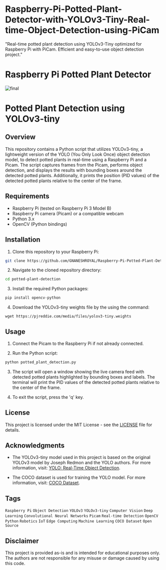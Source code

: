 # Raspberry-Pi-Potted-Plant-Detector-with-YOLOv3-Tiny-Real-time-Object-Detection-using-PiCam
"Real-time potted plant detection using YOLOv3-Tiny optimized for Raspberry Pi with PiCam. Efficient and easy-to-use object detection project."
# Raspberry Pi Potted Plant Detector

![final](https://github.com/GNANESHROYAL/Raspberry-Pi-Potted-Plant-Detector-with-YOLOv3-Tiny-Real-time-Object-Detection-using-PiCam/assets/113758576/93663876-6eaa-4f05-8c0a-a71f7a23e603)

# Potted Plant Detection using YOLOv3-tiny


## Overview

This repository contains a Python script that utilizes YOLOv3-tiny, a lightweight version of the YOLO (You Only Look Once) object detection model, to detect potted plants in real-time using a Raspberry Pi and a Picam. The script captures frames from the Picam, performs object detection, and displays the results with bounding boxes around the detected potted plants. Additionally, it prints the position (PID values) of the detected potted plants relative to the center of the frame.

## Requirements

- Raspberry Pi (tested on Raspberry Pi 3 Model B)
- Raspberry Pi camera (Picam) or a compatible webcam
- Python 3.x
- OpenCV (Python bindings)

## Installation

1. Clone this repository to your Raspberry Pi:

```bash
git clone https://github.com/GNANESHROYAL/Raspberry-Pi-Potted-Plant-Detector-with-YOLOv3-Tiny-Real-time-Object-Detection-using-PiCam.git
```

2. Navigate to the cloned repository directory:

```bash
cd potted-plant-detection
```

3. Install the required Python packages:

```bash
pip install opencv-python
```

4. Download the YOLOv3-tiny weights file by the using the command:

```
wget https://pjreddie.com/media/files/yolov3-tiny.weights
```

## Usage

1. Connect the Picam to the Raspberry Pi if not already connected.

2. Run the Python script:

```bash
python potted_plant_detection.py
```

3. The script will open a window showing the live camera feed with detected potted plants highlighted by bounding boxes and labels. The terminal will print the PID values of the detected potted plants relative to the center of the frame.

4. To exit the script, press the 'q' key.

## License

This project is licensed under the MIT License - see the [LICENSE](LICENSE) file for details.

## Acknowledgments

- The YOLOv3-tiny model used in this project is based on the original YOLOv3 model by Joseph Redmon and the YOLO authors. For more information, visit: [YOLO: Real-Time Object Detection](https://pjreddie.com/darknet/yolo/).

- The COCO dataset is used for training the YOLO model. For more information, visit: [COCO Dataset](https://cocodataset.org/).

## Tags

`Raspberry Pi`
`Object Detection`
`YOLOv3`
`YOLOv3-tiny`
`Computer Vision`
`Deep Learning`
`Convolutional Neural Networks`
`Picam`
`Real-time Detection`
`OpenCV`
`Python`
`Robotics`
`IoT`
`Edge Computing`
`Machine Learning`
`COCO Dataset`
`Open Source`

## Disclaimer

This project is provided as-is and is intended for educational purposes only. The authors are not responsible for any misuse or damage caused by using this code.
